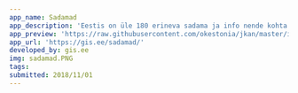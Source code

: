 ```yaml
---
app_name: Sadamad
app_description: 'Eestis on üle 180 erineva sadama ja info nende kohta on olemas Sadamaregistris. Parema ülevaate jaoks koostasin eraldi kaardirakenduse. PHP skriptiga kogusin andmebaasi ühte GeoJSON faili ja kuvasin Leafleti kaardirakendusele. Markeritele klikkides näeb iga sadama kohta infot omaniku, sadamakapteni ja veesõidukite kohta.'
app_preview: 'https://raw.githubusercontent.com/okestonia/jkan/master/img/sadamad.PNG'
app_url: 'https://gis.ee/sadamad/'
developed_by: gis.ee
img: sadamad.PNG
tags:
submitted: 2018/11/01
---
```

